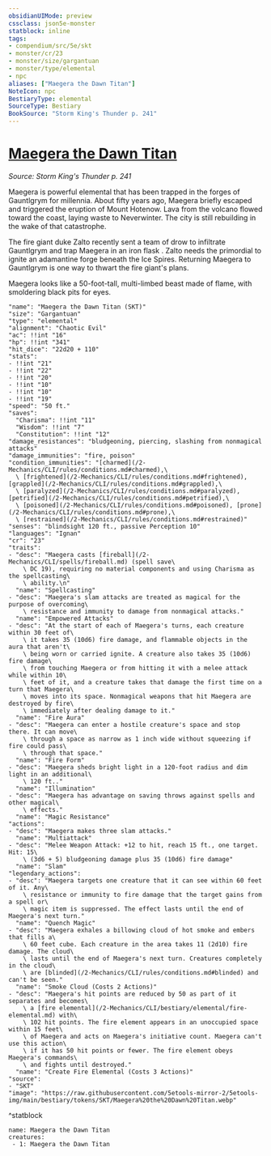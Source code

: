 ```yaml
---
obsidianUIMode: preview
cssclass: json5e-monster
statblock: inline
tags:
- compendium/src/5e/skt
- monster/cr/23
- monster/size/gargantuan
- monster/type/elemental
- npc
aliases: ["Maegera the Dawn Titan"]
NoteIcon: npc
BestiaryType: elemental
SourceType: Bestiary
BookSource: "Storm King's Thunder p. 241"
---
```

# [Maegera the Dawn Titan](2-Mechanics/CLI/bestiary/npc/maegera-the-dawn-titan-skt.md)
*Source: Storm King's Thunder p. 241*  

Maegera is powerful elemental that has been trapped in the forges of Gauntlgrym for millennia. About fifty years ago, Maegera briefly escaped and triggered the eruption of Mount Hotenow. Lava from the volcano flowed toward the coast, laying waste to Neverwinter. The city is still rebuilding in the wake of that catastrophe.

The fire giant duke Zalto recently sent a team of drow to infiltrate Gauntlgrym and trap Maegera in an iron flask . Zalto needs the primordial to ignite an adamantine forge beneath the Ice Spires. Returning Maegera to Gauntlgrym is one way to thwart the fire giant's plans.

Maegera looks like a 50-foot-tall, multi-limbed beast made of flame, with smoldering black pits for eyes.

```statblock
"name": "Maegera the Dawn Titan (SKT)"
"size": "Gargantuan"
"type": "elemental"
"alignment": "Chaotic Evil"
"ac": !!int "16"
"hp": !!int "341"
"hit_dice": "22d20 + 110"
"stats":
- !!int "21"
- !!int "22"
- !!int "20"
- !!int "10"
- !!int "10"
- !!int "19"
"speed": "50 ft."
"saves":
  "Charisma": !!int "11"
  "Wisdom": !!int "7"
  "Constitution": !!int "12"
"damage_resistances": "bludgeoning, piercing, slashing from nonmagical attacks"
"damage_immunities": "fire, poison"
"condition_immunities": "[charmed](/2-Mechanics/CLI/rules/conditions.md#charmed),\
  \ [frightened](/2-Mechanics/CLI/rules/conditions.md#frightened), [grappled](/2-Mechanics/CLI/rules/conditions.md#grappled),\
  \ [paralyzed](/2-Mechanics/CLI/rules/conditions.md#paralyzed), [petrified](/2-Mechanics/CLI/rules/conditions.md#petrified),\
  \ [poisoned](/2-Mechanics/CLI/rules/conditions.md#poisoned), [prone](/2-Mechanics/CLI/rules/conditions.md#prone),\
  \ [restrained](/2-Mechanics/CLI/rules/conditions.md#restrained)"
"senses": "blindsight 120 ft., passive Perception 10"
"languages": "Ignan"
"cr": "23"
"traits":
- "desc": "Maegera casts [fireball](/2-Mechanics/CLI/spells/fireball.md) (spell save\
    \ DC 19), requiring no material components and using Charisma as the spellcasting\
    \ ability.\n"
  "name": "Spellcasting"
- "desc": "Maegera's slam attacks are treated as magical for the purpose of overcoming\
    \ resistance and immunity to damage from nonmagical attacks."
  "name": "Empowered Attacks"
- "desc": "At the start of each of Maegera's turns, each creature within 30 feet of\
    \ it takes 35 (10d6) fire damage, and flammable objects in the aura that aren't\
    \ being worn or carried ignite. A creature also takes 35 (10d6) fire damage\
    \ from touching Maegera or from hitting it with a melee attack while within 10\
    \ feet of it, and a creature takes that damage the first time on a turn that Maegera\
    \ moves into its space. Nonmagical weapons that hit Maegera are destroyed by fire\
    \ immediately after dealing damage to it."
  "name": "Fire Aura"
- "desc": "Maegera can enter a hostile creature's space and stop there. It can move\
    \ through a space as narrow as 1 inch wide without squeezing if fire could pass\
    \ through that space."
  "name": "Fire Form"
- "desc": "Maegera sheds bright light in a 120-foot radius and dim light in an additional\
    \ 120 ft.."
  "name": "Illumination"
- "desc": "Maegera has advantage on saving throws against spells and other magical\
    \ effects."
  "name": "Magic Resistance"
"actions":
- "desc": "Maegera makes three slam attacks."
  "name": "Multiattack"
- "desc": "Melee Weapon Attack: +12 to hit, reach 15 ft., one target. Hit: 15\
    \ (3d6 + 5) bludgeoning damage plus 35 (10d6) fire damage"
  "name": "Slam"
"legendary_actions":
- "desc": "Maegera targets one creature that it can see within 60 feet of it. Any\
    \ resistance or immunity to fire damage that the target gains from a spell or\
    \ magic item is suppressed. The effect lasts until the end of Maegera's next turn."
  "name": "Quench Magic"
- "desc": "Maegera exhales a billowing cloud of hot smoke and embers that fills a\
    \ 60 feet cube. Each creature in the area takes 11 (2d10) fire damage. The cloud\
    \ lasts until the end of Maegera's next turn. Creatures completely in the cloud\
    \ are [blinded](/2-Mechanics/CLI/rules/conditions.md#blinded) and can't be seen."
  "name": "Smoke Cloud (Costs 2 Actions)"
- "desc": "Maegera's hit points are reduced by 50 as part of it separates and becomes\
    \ a [fire elemental](/2-Mechanics/CLI/bestiary/elemental/fire-elemental.md) with\
    \ 102 hit points. The fire element appears in an unoccupied space within 15 feet\
    \ of Maegera and acts on Maegera's initiative count. Maegera can't use this action\
    \ if it has 50 hit points or fewer. The fire element obeys Maegera's commands\
    \ and fights until destroyed."
  "name": "Create Fire Elemental (Costs 3 Actions)"
"source":
- "SKT"
"image": "https://raw.githubusercontent.com/5etools-mirror-2/5etools-img/main/bestiary/tokens/SKT/Maegera%20the%20Dawn%20Titan.webp"
```
^statblock

```encounter-table
name: Maegera the Dawn Titan
creatures:
 - 1: Maegera the Dawn Titan
```
